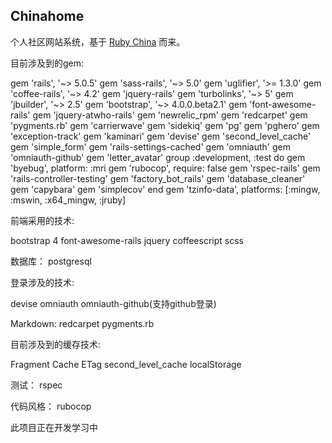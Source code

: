Chinahome
--------

个人社区网站系统，基于 [Ruby China](https://ruby-china.org) 而来。

目前涉及到的gem:

gem 'rails', '~> 5.0.5'
gem 'sass-rails', '~> 5.0'
gem 'uglifier', '>= 1.3.0'
gem 'coffee-rails', '~> 4.2'
gem 'jquery-rails'
gem 'turbolinks', '~> 5'
gem 'jbuilder', '~> 2.5'
gem 'bootstrap', '~> 4.0.0.beta2.1'
gem 'font-awesome-rails'
gem 'jquery-atwho-rails'
gem 'newrelic_rpm'
gem 'redcarpet'
gem 'pygments.rb'
gem 'carrierwave'
gem 'sidekiq'
gem 'pg'
gem 'pghero'
gem 'exception-track'
gem 'kaminari'
gem 'devise'
gem 'second_level_cache'
gem 'simple_form'
gem 'rails-settings-cached'
gem 'omniauth'
gem 'omniauth-github'
gem 'letter_avatar'
group :development, :test do
  gem 'byebug', platform: :mri
  gem 'rubocop', require: false
  gem 'rspec-rails'
  gem 'rails-controller-testing'
  gem 'factory_bot_rails'
  gem 'database_cleaner'
  gem 'capybara'
  gem 'simplecov'
end
gem 'tzinfo-data', platforms: [:mingw, :mswin, :x64_mingw, :jruby]

前端采用的技术:

bootstrap 4
font-awesome-rails
jquery
coffeescript
scss

数据库：
postgresql

登录涉及的技术:

devise
omniauth
omniauth-github(支持github登录)

Markdown:
redcarpet
pygments.rb

目前涉及到的缓存技术:

Fragment Cache
ETag
second_level_cache
localStorage

测试：
rspec

代码风格：
rubocop

此项目正在开发学习中
